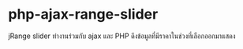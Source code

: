# php-ajax-range-slider
jRange slider ทำงานร่วมกับ ajax และ PHP ดึงข้อมูลที่มีราคาในช่วงที่เลือกออกมาแสดง
